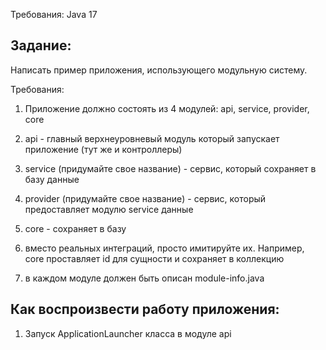 Требования: Java 17


## Задание:
Написать пример приложения, использующего модульную систему.

Требования:

1) Приложение должно состоять из 4 модулей: api, service, provider, core

2) api - главный верхнеуровневый модуль который запускает приложение (тут же и контроллеры)

3) service (придумайте свое название) - сервис, который сохраняет в базу данные

4) provider (придумайте свое название) - сервис, который предоставляет модулю service данные

5) core - сохраняет в базу

6) вместо реальных интеграций, просто имитируйте их. Например, core проставляет id для сущности и сохраняет в коллекцию

7) в каждом модуле должен быть описан module-info.java

## Как воспроизвести работу приложения:
1) Запуск ApplicationLauncher класса в модуле api
